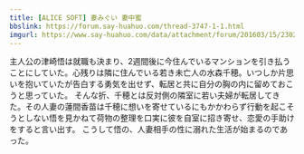 ```yaml
---
title: [ALICE SOFT] 妻みぐい 妻中蜜
bbslink: https://forum.say-huahuo.com/thread-3747-1-1.html
imgurl: https://www.say-huahuo.com/data/attachment/forum/201603/15/230208dh1lm08f0s4lahyz.jpg
---
```


主人公の津崎悟は就職も決まり、2週間後に今住んでいるマンションを引き払うことにしていた。心残りは隣に住んでいる若き未亡人の水森千穂。いつしか片思いを抱いていたが告白する勇気を出せず、転居と共に自分の胸の内に留めておこうと思っていた。
そんな折、千穂とは反対側の隣室に若い夫婦が転居してきた。その人妻の蓮間香苗は千穂に想いを寄せているにもかかわらず行動を起こそうとしない悟を見かねて荷物の整理を口実に彼を自室に招き寄せ、恋愛の手助けをすると言い出す。
こうして悟の、人妻相手の性に溺れた生活が始まるのであった。<!--more-->
